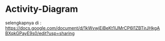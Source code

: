 # Activity-Diagram 
selengkapnya di : https://docs.google.com/document/d/1kWvwjEiBeKt1IJMrCP6I1ZBTirJHkgABXqkGPayE9s0/edit?usp=sharing
